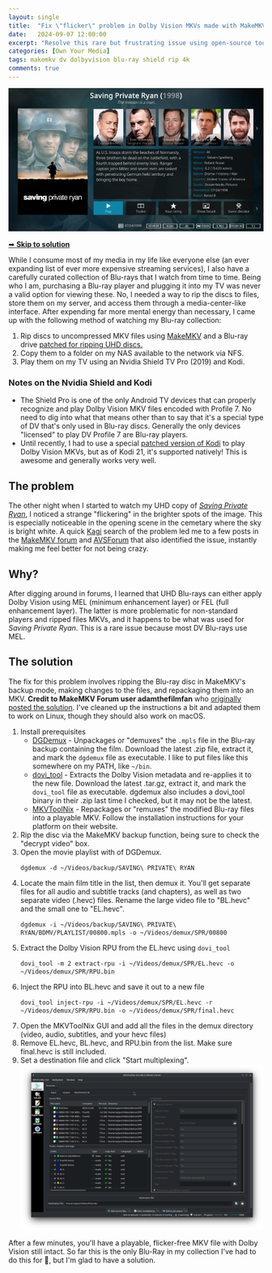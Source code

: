 ```yaml
---
layout: single
title:  "Fix \"flicker\" problem in Dolby Vision MKVs made with MakeMKV"
date:   2024-09-07 12:00:00
excerpt: "Resolve this rare but frustrating issue using open-source tools."
categories: [Own Your Media]
tags: makemkv dv dolbyvision blu-ray shield rip 4k
comments: true
---
```

![saving private ryan as displayed in kodi on my nvidia shield](/assets/images/screenshots/saving_private_ryan_kodi.png)

[➡ **Skip to solution**](#the-solution)

While I consume most of my media in my life like everyone else (an ever expanding list of ever more expensive streaming services), I also have a carefully curated collection of Blu-rays that I watch from time to time. Being who I am, purchasing a Blu-ray player and plugging it into my TV was never a valid option for viewing these. No, I needed a way to rip the discs to files, store them on my server, and access them through a media-center-like interface. After expending far more mental energy than necessary, I came up with the following method of watching my Blu-ray collection:

1. Rip discs to uncompressed MKV files using [MakeMKV](https://www.makemkv.com/) and a Blu-ray drive [patched for ripping UHD discs.](https://forum.makemkv.com/forum/viewtopic.php?t=19634)
2. Copy them to a folder on my NAS available to the network via NFS.
3. Play them on my TV using an Nvidia Shield TV Pro (2019) and Kodi.

### Notes on the Nvidia Shield and Kodi
- The Shield Pro is one of the only Android TV devices that can properly recognize and play Dolby Vision MKV files encoded with Profile 7. No need to dig into what that means other than to say that it's a special type of DV that's only used in Blu-ray discs. Generally the only devices "licensed" to play DV Profile 7 are Blu-ray players.
- Until recently, I had to use a special [patched version of Kodi](https://www.kodinerds.net/thread/69428-maven-s-kodi-builds-f%C3%BCr-android/) to play Dolby Vision MKVs, but as of Kodi 21, it's supported natively! This is awesome and generally works very well.

## The problem
The other night when I started to watch my UHD copy of [*Saving Private Ryan*](https://www.themoviedb.org/movie/857-saving-private-ryan?language=en-US), I noticed a strange "flickering" in the brighter spots of the image. This is especially noticeable in the opening scene in the cemetary where the sky is bright white. A quick [Kagi](https://kagi.com/) search of the problem led me to a few posts in the [MakeMKV forum](https://forum.makemkv.com/forum/viewtopic.php?p=135914) and [AVSForum](https://www.avsforum.com/threads/dune-hd-pro-vision-4k-solo.3180599/page-29) that also identified the issue, instantly making me feel better for not being crazy. 

## Why?
After digging around in forums, I learned that UHD Blu-rays can either apply Dolby Vision using MEL (minimum enhancement layer) or FEL (full enhancement layer). The latter is more problematic for non-standard players and ripped files MKVs, and it happens to be what was used for *Saving Private Ryan*. This is a rare issue because most DV Blu-rays use MEL.

## The solution
The fix for this problem involves ripping the Blu-ray disc in MakeMKV's backup mode, making changes to the files, and repackaging them into an MKV. **Credit to MakeMKV Forum user adamthefilmfan** who [originally posted the solution](https://forum.makemkv.com/forum/viewtopic.php?t=32107). I've cleaned up the instructions a bit and adapted them to work on Linux, though they should also work on macOS.

1. Install prerequisites
    - [DGDemux](https://www.rationalqm.us/dgdemux/binaries/) - Unpackages or "demuxes" the `.mpls` file in the Blu-ray backup containing the film. Download the latest .zip file, extract it, and mark the `dgdemux` file as executable. I like to put files like this somewhere on my PATH, like `~/bin`.
    - [dovi_tool](https://github.com/quietvoid/dovi_tool) - Extracts the Dolby Vision metadata and re-applies it to the new file. Download the latest .tar.gz, extract it, and mark the `dovi_tool` file as executable. dgdemux also includes a dovi_tool binary in their .zip last time I checked, but it may not be the latest.
    - [MKVToolNix](https://mkvtoolnix.download/downloads.html) - Repackages or "remuxes" the modified Blu-ray files into a playable MKV. Follow the installation instructions for your platform on their website.
2. Rip the disc via the MakeMKV backup function, being sure to check the "decrypt video" box. 
3. Open the movie playlist with of DGDemux.
   ``` shell
   dgdemux -d ~/Videos/backup/SAVING\ PRIVATE\ RYAN
   ```
4. Locate the main film title in the list, then demux it. You'll get separate files for all audio and subtitle tracks (and chapters), as well as two separate video (.hevc) files. Rename the large video file to "BL.hevc" and the small one to "EL.hevc".
   ``` shell
   dgdemux -i ~/Videos/backup/SAVING\ PRIVATE\ RYAN/BDMV/PLAYLIST/00800.mpls -o ~/Videos/demux/SPR/00800
   ```
5. Extract the Dolby Vision RPU from the EL.hevc using `dovi_tool`
   ``` shell
   dovi_tool -m 2 extract-rpu -i ~/Videos/demux/SPR/EL.hevc -o ~/Videos/demux/SPR/RPU.bin
   ```
6. Inject the RPU into BL.hevc and save it out to a new file
   ``` shell
   dovi_tool inject-rpu -i ~/Videos/demux/SPR/EL.hevc -r ~/Videos/demux/SPR/RPU.bin -o ~/Videos/demux/SPR/final.hevc
   ```
7. Open the MKVToolNix GUI and add all the files in the demux directory (video, audio, subtitles, and your hevc files)
8. Remove EL.hevc, BL.hevc, and RPU.bin from the list. Make sure final.hevc is still included.
9. Set a destination file and click "Start multiplexing".
   ![how mkvtoolnix window should look before multiplexing.](/assets/images/screenshots/mkvtoolnix-remux.png)

After a few minutes, you'll have a playable, flicker-free MKV file with Dolby Vision still intact. So far this is the only Blu-Ray in my collection I've had to do this for 🤞, but I'm glad to have a solution. 
